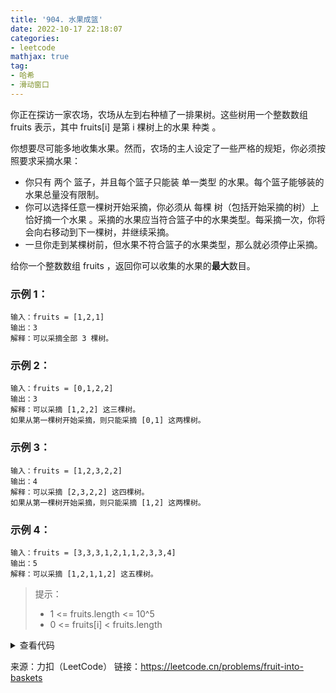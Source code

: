 ```yaml
---
title: '904. 水果成篮'
date: 2022-10-17 22:18:07
categories:
- leetcode
mathjax: true
tag:
- 哈希
- 滑动窗口
---
```


你正在探访一家农场，农场从左到右种植了一排果树。这些树用一个整数数组 fruits 表示，其中 fruits[i] 是第 i 棵树上的水果 种类 。

你想要尽可能多地收集水果。然而，农场的主人设定了一些严格的规矩，你必须按照要求采摘水果：

- 你只有 两个 篮子，并且每个篮子只能装 单一类型 的水果。每个篮子能够装的水果总量没有限制。
- 你可以选择任意一棵树开始采摘，你必须从 每棵 树（包括开始采摘的树）上 恰好摘一个水果 。采摘的水果应当符合篮子中的水果类型。每采摘一次，你将会向右移动到下一棵树，并继续采摘。
- 一旦你走到某棵树前，但水果不符合篮子的水果类型，那么就必须停止采摘。

给你一个整数数组 fruits ，返回你可以收集的水果的**最大**数目。

### 示例 1：

```
输入：fruits = [1,2,1]
输出：3
解释：可以采摘全部 3 棵树。
```
### 示例 2：

```
输入：fruits = [0,1,2,2]
输出：3
解释：可以采摘 [1,2,2] 这三棵树。
如果从第一棵树开始采摘，则只能采摘 [0,1] 这两棵树。
```
### 示例 3：

```
输入：fruits = [1,2,3,2,2]
输出：4
解释：可以采摘 [2,3,2,2] 这四棵树。
如果从第一棵树开始采摘，则只能采摘 [1,2] 这两棵树。
```
### 示例 4：

```
输入：fruits = [3,3,3,1,2,1,1,2,3,3,4]
输出：5
解释：可以采摘 [1,2,1,1,2] 这五棵树。
```

> 提示：
>
> - 1 <= fruits.length <= 10^5
> - 0 <= fruits[i] < fruits.length

<details><summary>查看代码</summary><pre><code>
class Solution {
public:
    int totalFruit(vector<int>& fruits) {
        map<int, int> s;
        int l = 0, r = 0, ans = 1;

        while (r < fruits.size()) {
            if (s.size() > 2) {
                s[fruits[l]]--;
                if (s[fruits[l]] == 0) s.erase(fruits[l]);
                l++;
            }
            else {
                s[fruits[r]]++;
                if (s.size() <= 2) ans = max(ans, r - l + 1);
                r++;
            }
        }
    
        return ans;
    }
};
</code></pre></details>

来源：力扣（LeetCode）
链接：https://leetcode.cn/problems/fruit-into-baskets